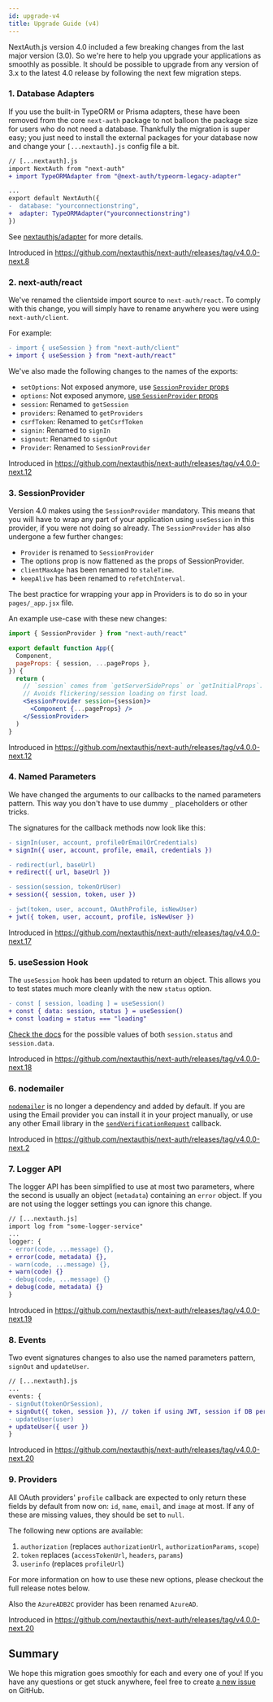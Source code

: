 ```yaml
---
id: upgrade-v4
title: Upgrade Guide (v4)
---
```


NextAuth.js version 4.0 included a few breaking changes from the last major version (3.0). So we're here to help you upgrade your applications as smoothly as possible. It should be possible to upgrade from any version of 3.x to the latest 4.0 release by following the next few migration steps.

### 1. Database Adapters

If you use the built-in TypeORM or Prisma adapters, these have been removed from the core `next-auth` package to not balloon the package size for users who do not need a database. Thankfully the migration is super easy; you just need to install the external packages for your database now and change your `[...nextauth].js` config file a bit.

```diff
// [...nextauth].js
import NextAuth from "next-auth"
+ import TypeORMAdapter from "@next-auth/typeorm-legacy-adapter"

...
export default NextAuth({
-  database: "yourconnectionstring",
+  adapter: TypeORMAdapter("yourconnectionstring")
})
```

See [nextauthjs/adapter](https://github.com/nextauthjs/adapters) for more details.

Introduced in https://github.com/nextauthjs/next-auth/releases/tag/v4.0.0-next.8

### 2. next-auth/react

We've renamed the clientside import source to `next-auth/react`. To comply with this change, you will simply have to rename anywhere you were using `next-auth/client`.

For example:

```diff
- import { useSession } from "next-auth/client"
+ import { useSession } from "next-auth/react"
```

We've also made the following changes to the names of the exports:

- `setOptions`: Not exposed anymore, use [`SessionProvider` props](https://next-auth.js.org/getting-started/client#options)
- `options`: Not exposed anymore, [use `SessionProvider` props](https://next-auth.js.org/getting-started/client#options)
- `session`: Renamed to `getSession`
- `providers`: Renamed to `getProviders`
- `csrfToken`: Renamed to `getCsrfToken`
- `signin`: Renamed to `signIn`
- `signout`: Renamed to `signOut`
- `Provider`: Renamed to `SessionProvider`

Introduced in https://github.com/nextauthjs/next-auth/releases/tag/v4.0.0-next.12

### 3. SessionProvider

Version 4.0 makes using the `SessionProvider` mandatory. This means that you will have to wrap any part of your application using `useSession` in this provider, if you were not doing so already. The `SessionProvider` has also undergone a few further changes:

- `Provider` is renamed to `SessionProvider`
- The options prop is now flattened as the props of SessionProvider.
- `clientMaxAge` has been renamed to `staleTime`.
- `keepAlive` has been renamed to `refetchInterval`.

The best practice for wrapping your app in Providers is to do so in your `pages/_app.jsx` file.

An example use-case with these new changes:

```jsx
import { SessionProvider } from "next-auth/react"

export default function App({
  Component,
  pageProps: { session, ...pageProps },
}) {
  return (
    // `session` comes from `getServerSideProps` or `getInitialProps`.
    // Avoids flickering/session loading on first load.
    <SessionProvider session={session}>
      <Component {...pageProps} />
    </SessionProvider>
  )
}
```

Introduced in https://github.com/nextauthjs/next-auth/releases/tag/v4.0.0-next.12

### 4. Named Parameters

We have changed the arguments to our callbacks to the named parameters pattern. This way you don't have to use dummy `_` placeholders or other tricks.

The signatures for the callback methods now look like this:

```diff
- signIn(user, account, profileOrEmailOrCredentials)
+ signIn({ user, account, profile, email, credentials })
```

```diff
- redirect(url, baseUrl)
+ redirect({ url, baseUrl })
```

```diff
- session(session, tokenOrUser)
+ session({ session, token, user })
```

```diff
- jwt(token, user, account, OAuthProfile, isNewUser)
+ jwt({ token, user, account, profile, isNewUser })
```

Introduced in https://github.com/nextauthjs/next-auth/releases/tag/v4.0.0-next.17

### 5. useSession Hook

The `useSession` hook has been updated to return an object. This allows you to test states much more cleanly with the new `status` option.

```diff
- const [ session, loading ] = useSession()
+ const { data: session, status } = useSession()
+ const loading = status === "loading"
```

[Check the docs](https://next-auth.js.org/getting-started/client#usesession) for the possible values of both `session.status` and `session.data`.

Introduced in https://github.com/nextauthjs/next-auth/releases/tag/v4.0.0-next.18

### 6. nodemailer

[`nodemailer`](https://npmjs.com/package/nodemailer) is no longer a dependency and added by default. If you are using the Email provider you can install it in your project manually, or use any other Email library in the [`sendVerificationRequest`](/configuration/providers#options-1#:~:text=sendVerificationRequest) callback.

Introduced in https://github.com/nextauthjs/next-auth/releases/tag/v4.0.0-next.2

### 7. Logger API

The logger API has been simplified to use at most two parameters, where the second is usually an object (`metadata`) containing an `error` object. If you are not using the logger settings you can ignore this change.

```diff
// [...nextauth.js]
import log from "some-logger-service"
...
logger: {
- error(code, ...message) {},
+ error(code, metadata) {},
- warn(code, ...message) {},
+ warn(code) {}
- debug(code, ...message) {}
+ debug(code, metadata) {}
}
```

Introduced in https://github.com/nextauthjs/next-auth/releases/tag/v4.0.0-next.19

### 8. Events

Two event signatures changes to also use the named parameters pattern, `signOut` and `updateUser`.

```diff
// [...nextauth].js
...
events: {
- signOut(tokenOrSession),
+ signOut({ token, session }), // token if using JWT, session if DB persisted sessions.
- updateUser(user)
+ updateUser({ user })
}
```

Introduced in https://github.com/nextauthjs/next-auth/releases/tag/v4.0.0-next.20

### 9. Providers

All OAuth providers' `profile` callback are expected to only return these fields by default from now on: `id`, `name`, `email`, and `image` at most. If any of these are missing values, they should be set to `null`.

The following new options are available:

1. `authorization` (replaces `authorizationUrl`, `authorizationParams`, `scope`)
2. `token` replaces (`accessTokenUrl`, `headers`, `params`)
3. `userinfo` (replaces `profileUrl`)

For more information on how to use these new options, please checkout the full release notes below.

Also the `AzureADB2C` provider has been renamed `AzureAD`.

Introduced in https://github.com/nextauthjs/next-auth/releases/tag/v4.0.0-next.20

## Summary

We hope this migration goes smoothly for each and every one of you! If you have any questions or get stuck anywhere, feel free to create [a new issue](https://github.com/nextauthjs/next-auth/issues/new) on GitHub.
